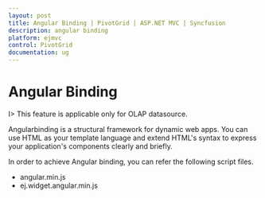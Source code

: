 ```yaml
---
layout: post
title: Angular Binding | PivotGrid | ASP.NET MVC | Syncfusion
description: angular binding
platform: ejmvc
control: PivotGrid
documentation: ug
---
```


# Angular Binding

I> This feature is applicable only for OLAP datasource.

Angularbinding is a structural framework for dynamic web apps. You can use HTML as your template language and extend HTML's syntax to express your application's components clearly and briefly.

In order to achieve Angular binding, you can refer the following script files. 

* angular.min.js
* ej.widget.angular.min.js



